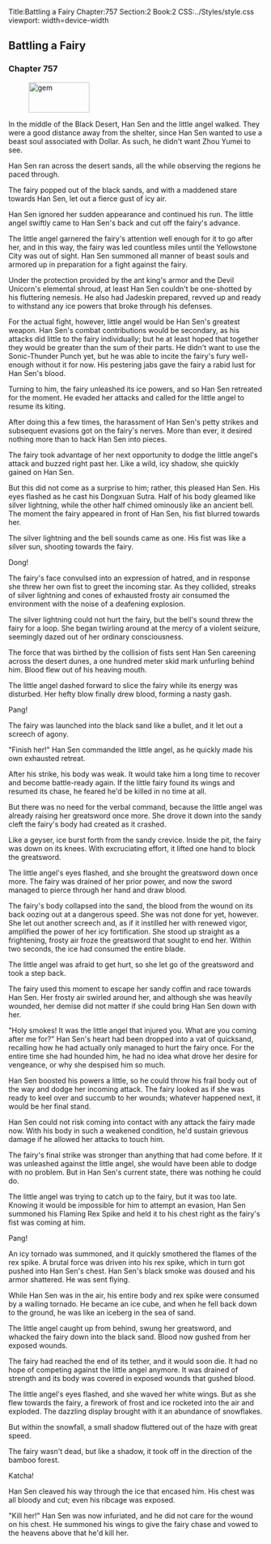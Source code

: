 Title:Battling a Fairy 
Chapter:757 
Section:2 
Book:2 
CSS:../Styles/style.css 
viewport: width=device-width
  
## Battling a Fairy
### Chapter 757
  
<figure>
	<img src="../Images/gem.gif" alt="gem" id="gem" width="120" height="60" />
</figure>
  

  
In the middle of the Black Desert, Han Sen and the little angel walked. They were a good distance away from the shelter, since Han Sen wanted to use a beast soul associated with Dollar. As such, he didn't want Zhou Yumei to see.

Han Sen ran across the desert sands, all the while observing the regions he paced through.

The fairy popped out of the black sands, and with a maddened stare towards Han Sen, let out a fierce gust of icy air.

Han Sen ignored her sudden appearance and continued his run. The little angel swiftly came to Han Sen's back and cut off the fairy's advance.

The little angel garnered the fairy's attention well enough for it to go after her, and in this way, the fairy was led countless miles until the Yellowstone City was out of sight. Han Sen summoned all manner of beast souls and armored up in preparation for a fight against the fairy.

Under the protection provided by the ant king's armor and the Devil Unicorn's elemental shroud, at least Han Sen couldn't be one-shotted by his fluttering nemesis. He also had Jadeskin prepared, revved up and ready to withstand any ice powers that broke through his defenses.

For the actual fight, however, little angel would be Han Sen's greatest weapon. Han Sen's combat contributions would be secondary, as his attacks did little to the fairy individually; but he at least hoped that together they would be greater than the sum of their parts. He didn't want to use the Sonic-Thunder Punch yet, but he was able to incite the fairy's fury well-enough without it for now. His pestering jabs gave the fairy a rabid lust for Han Sen's blood.

Turning to him, the fairy unleashed its ice powers, and so Han Sen retreated for the moment. He evaded her attacks and called for the little angel to resume its kiting.

After doing this a few times, the harassment of Han Sen's petty strikes and subsequent evasions got on the fairy's nerves. More than ever, it desired nothing more than to hack Han Sen into pieces.

The fairy took advantage of her next opportunity to dodge the little angel's attack and buzzed right past her. Like a wild, icy shadow, she quickly gained on Han Sen.

But this did not come as a surprise to him; rather, this pleased Han Sen. His eyes flashed as he cast his Dongxuan Sutra. Half of his body gleamed like silver lightning, while the other half chimed ominously like an ancient bell. The moment the fairy appeared in front of Han Sen, his fist blurred towards her.

The silver lightning and the bell sounds came as one. His fist was like a silver sun, shooting towards the fairy.

Dong!

The fairy's face convulsed into an expression of hatred, and in response she threw her own fist to greet the incoming star. As they collided, streaks of silver lightning and cones of exhausted frosty air consumed the environment with the noise of a deafening explosion.

The silver lightning could not hurt the fairy, but the bell's sound threw the fairy for a loop. She began twirling around at the mercy of a violent seizure, seemingly dazed out of her ordinary consciousness.

The force that was birthed by the collision of fists sent Han Sen careening across the desert dunes, a one hundred meter skid mark unfurling behind him. Blood flew out of his heaving mouth.

The little angel dashed forward to slice the fairy while its energy was disturbed. Her hefty blow finally drew blood, forming a nasty gash.

Pang!

The fairy was launched into the black sand like a bullet, and it let out a screech of agony.

"Finish her!" Han Sen commanded the little angel, as he quickly made his own exhausted retreat.

After his strike, his body was weak. It would take him a long time to recover and become battle-ready again. If the little fairy found its wings and resumed its chase, he feared he'd be killed in no time at all.

But there was no need for the verbal command, because the little angel was already raising her greatsword once more. She drove it down into the sandy cleft the fairy's body had created as it crashed.

Like a geyser, ice burst forth from the sandy crevice. Inside the pit, the fairy was down on its knees. With excruciating effort, it lifted one hand to block the greatsword.

The little angel's eyes flashed, and she brought the greatsword down once more. The fairy was drained of her prior power, and now the sword managed to pierce through her hand and draw blood.

The fairy's body collapsed into the sand, the blood from the wound on its back oozing out at a dangerous speed. She was not done for yet, however. She let out another screech and, as if it instilled her with renewed vigor, amplified the power of her icy fortification. She stood up straight as a frightening, frosty air froze the greatsword that sought to end her. Within two seconds, the ice had consumed the entire blade.

The little angel was afraid to get hurt, so she let go of the greatsword and took a step back.

The fairy used this moment to escape her sandy coffin and race towards Han Sen. Her frosty air swirled around her, and although she was heavily wounded, her demise did not matter if she could bring Han Sen down with her.

"Holy smokes! It was the little angel that injured you. What are you coming after me for?" Han Sen's heart had been dropped into a vat of quicksand, recalling how he had actually only managed to hurt the fairy once. For the entire time she had hounded him, he had no idea what drove her desire for vengeance, or why she despised him so much.

Han Sen boosted his powers a little, so he could throw his frail body out of the way and dodge her incoming attack. The fairy looked as if she was ready to keel over and succumb to her wounds; whatever happened next, it would be her final stand.

Han Sen could not risk coming into contact with any attack the fairy made now. With his body in such a weakened condition, he'd sustain grievous damage if he allowed her attacks to touch him.

The fairy's final strike was stronger than anything that had come before. If it was unleashed against the little angel, she would have been able to dodge with no problem. But in Han Sen's current state, there was nothing he could do.

The little angel was trying to catch up to the fairy, but it was too late. Knowing it would be impossible for him to attempt an evasion, Han Sen summoned his Flaming Rex Spike and held it to his chest right as the fairy's fist was coming at him.

Pang!

An icy tornado was summoned, and it quickly smothered the flames of the rex spike. A brutal force was driven into his rex spike, which in turn got pushed into Han Sen's chest. Han Sen's black smoke was doused and his armor shattered. He was sent flying.

While Han Sen was in the air, his entire body and rex spike were consumed by a wailing tornado. He became an ice cube, and when he fell back down to the ground, he was like an iceberg in the sea of sand.

The little angel caught up from behind, swung her greatsword, and whacked the fairy down into the black sand. Blood now gushed from her exposed wounds.

The fairy had reached the end of its tether, and it would soon die. It had no hope of competing against the little angel anymore. It was drained of strength and its body was covered in exposed wounds that gushed blood.

The little angel's eyes flashed, and she waved her white wings. But as she flew towards the fairy, a firework of frost and ice rocketed into the air and exploded. The dazzling display brought with it an abundance of snowflakes.

But within the snowfall, a small shadow fluttered out of the haze with great speed.

The fairy wasn't dead, but like a shadow, it took off in the direction of the bamboo forest.

Katcha!

Han Sen cleaved his way through the ice that encased him. His chest was all bloody and cut; even his ribcage was exposed.

"Kill her!" Han Sen was now infuriated, and he did not care for the wound on his chest. He summoned his wings to give the fairy chase and vowed to the heavens above that he'd kill her.